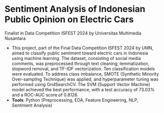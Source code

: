 # Sentiment Analysis of Indonesian Public Opinion on Electric Cars
Finalist in Data Competition ISFEST 2024 by Universitas Multimedia Nusantara
- This project, part of the Final Data Competition ISFEST 2024 by UMN, aimed to classify public sentiment toward electric cars in Indonesia using machine learning. The dataset, consisting of social media comments, was preprocessed through text cleaning, lemmatization, stopword removal, and TF-IDF vectorization. Ten classification models were evaluated. To address class imbalance, SMOTE (Synthetic Minority Over-sampling Technique) was applied, and hyperparameter tuning was performed using GridSearchCV. The SVM (Support Vector Machine) model achieved the best performance, with a test accuracy of 73.03% and a ROC-AUC score of 0.8126. 
- **Tools**: Python (Preprocessing, EDA, Feature Engineering, NLP, Sentiment Analysis)

